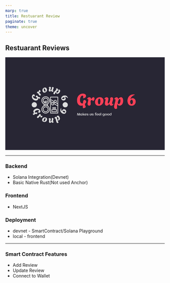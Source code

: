 ```yaml
---
marp: true
title: Restuarant Review
paginate: true
theme: uncover
---
```


## Restuarant Reviews
![](./review-frontend/public/group6.jpg)

---
### Backend
 - Solana Integration(Devnet)
 - Basic Native Rust(Not used Anchor)
### Frontend
- NextJS
### Deployment
- devnet - SmartContract/Solana Playground
- local  - frontend
--- 
### Smart Contract Features
 - Add Review
 - Update Review
 - Connect to Wallet


